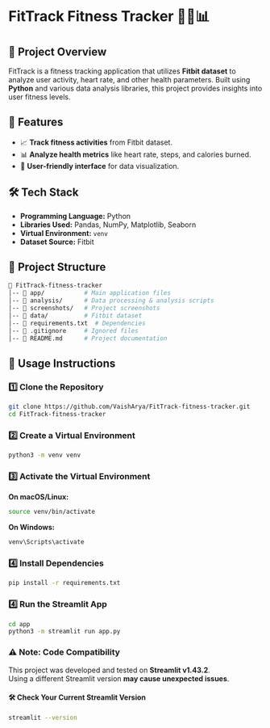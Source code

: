 # FitTrack Fitness Tracker 🏋️‍♂️📊

## 📌 Project Overview
FitTrack is a fitness tracking application that utilizes **Fitbit dataset** to analyze user activity, heart rate, and other health parameters. Built using **Python** and various data analysis libraries, this project provides insights into user fitness levels.

## 🚀 Features
- 📈 **Track fitness activities** from Fitbit dataset.
- 📊 **Analyze health metrics** like heart rate, steps, and calories burned.
- 🎯 **User-friendly interface** for data visualization.

## 🛠️ Tech Stack
- **Programming Language:** Python
- **Libraries Used:** Pandas, NumPy, Matplotlib, Seaborn
- **Virtual Environment:** `venv`
- **Dataset Source:** Fitbit

## 📂 Project Structure
```bash
📁 FitTrack-fitness-tracker
│-- 📂 app/           # Main application files
│-- 📂 analysis/      # Data processing & analysis scripts
│-- 📂 screenshots/   # Project screenshots
│-- 📂 data/          # Fitbit dataset
│-- 📜 requirements.txt  # Dependencies
│-- 📜 .gitignore     # Ignored files
│-- 📜 README.md      # Project documentation
```

## 📖 Usage Instructions

### 1️⃣ Clone the Repository
```bash
git clone https://github.com/VaishArya/FitTrack-fitness-tracker.git
cd FitTrack-fitness-tracker
```

### 2️⃣ Create a Virtual Environment
```bash
python3 -m venv venv
```

### 3️⃣ Activate the Virtual Environment
**On macOS/Linux:**
```bash
source venv/bin/activate
```
**On Windows:**
```bash
venv\Scripts\activate
```
### 4️⃣ Install Dependencies
```bash
pip install -r requirements.txt
```

### 4️⃣ Run the Streamlit App
```bash
cd app
python3 -m streamlit run app.py
```

### ⚠️ Note: Code Compatibility  
This project was developed and tested on **Streamlit v1.43.2**.  
Using a different Streamlit version **may cause unexpected issues**.  

#### 🛠️ Check Your Current Streamlit Version  
```bash
streamlit --version

